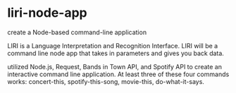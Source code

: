 # liri-node-app

create a Node-based command-line application

LIRI is a Language Interpretation and Recognition Interface. LIRI will be a command line node app that takes in parameters and gives you back data.

utilized Node.js, Request, Bands in Town API, and Spotify API to create an interactive command line application. At least three of these four commands works: concert-this, spotify-this-song, movie-this, do-what-it-says. 
